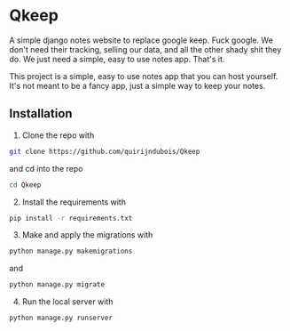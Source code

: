 # Qkeep
A simple django notes website to replace google keep. Fuck google. We don't need their tracking, selling our data, and all the other shady shit they do. We just need a simple, easy to use notes app. That's it.

This project is a simple, easy to use notes app that you can host yourself. It's not meant to be a fancy app, just a simple way to keep your notes.

## Installation
1. Clone the repo with 
```bash
git clone https://github.com/quirijndubois/Qkeep
```
and cd into the repo
```bash
cd Qkeep
```

2. Install the requirements with 
```bash
pip install -r requirements.txt
```
3. Make and apply the migrations with
```bash
python manage.py makemigrations
``` 
and
```bash
python manage.py migrate
```
4. Run the local server with
```bash
python manage.py runserver
```

